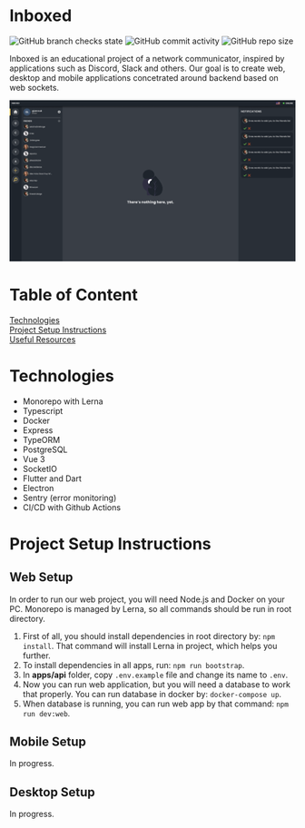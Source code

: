 # Inboxed

![GitHub branch checks state](https://img.shields.io/github/checks-status/gLenczuk/inboxed/master)
![GitHub commit activity](https://img.shields.io/github/commit-activity/w/gLenczuk/inboxed)
![GitHub repo size](https://img.shields.io/github/repo-size/gLenczuk/inboxed)

Inboxed is an educational project of a network communicator, inspired by applications such as Discord, Slack and others. Our goal is to create web, desktop and mobile applications concetrated around backend based on web sockets.

![Inboxed Dashboard](./assets/inboxed-dashboard.png)

# Table of Content

[Technologies](#technologies)<br/>
[Project Setup Instructions](#project-setup-instructions)<br/>
[Useful Resources](#useful-resources)

<a name="technologies"></a>

# Technologies

- Monorepo with Lerna
- Typescript
- Docker
- Express
- TypeORM
- PostgreSQL
- Vue 3
- SocketIO
- Flutter and Dart
- Electron
- Sentry (error monitoring)
- CI/CD with Github Actions

<a name="project-setup-instructions"></a>

# Project Setup Instructions

## Web Setup

In order to run our web project, you will need Node.js and Docker on your PC. Monorepo is managed by Lerna, so all commands should be run in root directory.

1. First of all, you should install dependencies in root directory by: `npm install`. That command will install Lerna in project, which helps you further.
2. To install dependencies in all apps, run: `npm run bootstrap`.
3. In **apps/api** folder, copy `.env.example` file and change its name to `.env`.
4. Now you can run web application, but you will need a database to work that properly. You can run database in docker by: `docker-compose up`.
5. When database is running, you can run web app by that command: `npm run dev:web`.

## Mobile Setup

In progress.

## Desktop Setup

In progress.

